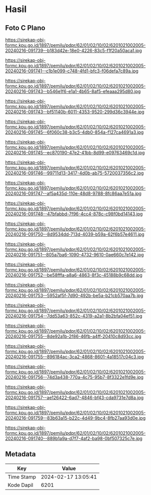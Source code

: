 # Hasil

## Foto C Plano

https://sirekap-obj-formc.kpu.go.id/1897/pemilu/pdpr/62/01/02/10/02/6201021002005-20240216-091739--b183d42e-18e0-4226-83c5-f1f20a50aca1.jpg

https://sirekap-obj-formc.kpu.go.id/1897/pemilu/pdpr/62/01/02/10/02/6201021002005-20240216-091741--c1b1e099-c748-4fd1-bfc3-f06defa7c89a.jpg

https://sirekap-obj-formc.kpu.go.id/1897/pemilu/pdpr/62/01/02/10/02/6201021002005-20240216-091743--b546e1f6-e1a1-4b65-8af5-efeaaa295d80.jpg

https://sirekap-obj-formc.kpu.go.id/1897/pemilu/pdpr/62/01/02/10/02/6201021002005-20240216-091743--bf51140b-6011-4353-9520-299d36c3944e.jpg

https://sirekap-obj-formc.kpu.go.id/1897/pemilu/pdpr/62/01/02/10/02/6201021002005-20240216-091745--6f060c38-b3c5-4db0-854a-f127ca4691a3.jpg

https://sirekap-obj-formc.kpu.go.id/1897/pemilu/pdpr/62/01/02/10/02/6201021002005-20240216-091745--ec870190-47e2-41bb-8d99-e09763469c1d.jpg

https://sirekap-obj-formc.kpu.go.id/1897/pemilu/pdpr/62/01/02/10/02/6201021002005-20240216-091746--99711d13-3417-4d0b-ab75-5720037356c2.jpg

https://sirekap-obj-formc.kpu.go.id/1897/pemilu/pdpr/62/01/02/10/02/6201021002005-20240216-091747--af5a435d-110e-48d8-9788-8fc86aa7e51a.jpg

https://sirekap-obj-formc.kpu.go.id/1897/pemilu/pdpr/62/01/02/10/02/6201021002005-20240216-091748--47bfabbd-7f96-4cc4-878c-c98f0bd14143.jpg

https://sirekap-obj-formc.kpu.go.id/1897/pemilu/pdpr/62/01/02/10/02/6201021002005-20240216-091750--8d9534dd-713d-4039-b59a-62f6b57e4611.jpg

https://sirekap-obj-formc.kpu.go.id/1897/pemilu/pdpr/62/01/02/10/02/6201021002005-20240216-091751--805a7ba6-1090-4732-9610-0ae660c7e142.jpg

https://sirekap-obj-formc.kpu.go.id/1897/pemilu/pdpr/62/01/02/10/02/6201021002005-20240216-091752--be58fffa-a8a6-4863-8f3c-45188b9c68dd.jpg

https://sirekap-obj-formc.kpu.go.id/1897/pemilu/pdpr/62/01/02/10/02/6201021002005-20240216-091753--5952af5f-7d90-492b-be5a-b21cb570aa7b.jpg

https://sirekap-obj-formc.kpu.go.id/1897/pemilu/pdpr/62/01/02/10/02/6201021002005-20240216-091754--7dd53a63-852c-4319-a2a1-8b2bfa04ef51.jpg

https://sirekap-obj-formc.kpu.go.id/1897/pemilu/pdpr/62/01/02/10/02/6201021002005-20240216-091755--8de92a1b-2f86-46fb-a4ff-20410c8d93cc.jpg

https://sirekap-obj-formc.kpu.go.id/1897/pemilu/pdpr/62/01/02/10/02/6201021002005-20240216-091755--896184ac-3ca2-4868-8601-4a18517c04c3.jpg

https://sirekap-obj-formc.kpu.go.id/1897/pemilu/pdpr/62/01/02/10/02/6201021002005-20240216-091756--74d3a438-770a-4c75-95b7-8f3322e1fd9e.jpg

https://sirekap-obj-formc.kpu.go.id/1897/pemilu/pdpr/62/01/02/10/02/6201021002005-20240216-091757--ae126422-6ad7-4846-bf43-cda9731e7d8a.jpg

https://sirekap-obj-formc.kpu.go.id/1897/pemilu/pdpr/62/01/02/10/02/6201021002005-20240216-091759--83b63a15-b22c-4d49-9bc4-8fb27aa93d0e.jpg

https://sirekap-obj-formc.kpu.go.id/1897/pemilu/pdpr/62/01/02/10/02/6201021002005-20240216-091740--889b1a9a-d7f7-4af2-ba98-0bf507325c7e.jpg


## Metadata

| Key        | Value               |
| ---------- | ------------------- |
| Time Stamp | 2024-02-17 13:05:41 |
| Kode Dapil | 6201                |



